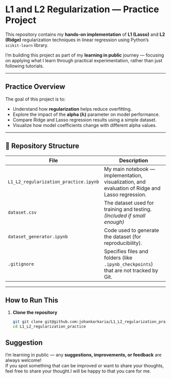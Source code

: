 # L1 and L2 Regularization — Practice Project

This repository contains my **hands-on implementation** of **L1 (Lasso)** and **L2 (Ridge)** regularization techniques in linear regression using Python’s `scikit-learn` library.

I’m building this project as part of my **learning in public** journey — focusing on applying what I learn through practical experimentation, rather than just following tutorials.

---

## Practice Overview

The goal of this project is to:
- Understand how **regularization** helps reduce overfitting.
- Explore the impact of the **alpha (λ)** parameter on model performance.
- Compare Ridge and Lasso regression results using a simple dataset.
- Visualize how model coefficients change with different alpha values.

---

## 📂 Repository Structure

| File | Description |
|------|--------------|
| `L1_L2_regularization_practice.ipynb` | My main notebook — implementation, visualization, and evaluation of Ridge and Lasso regression. |
| `dataset.csv` | The dataset used for training and testing. *(Included if small enough)* |
| `dataset_generator.ipynb` | Code used to generate the dataset (for reproducibility). |
| `.gitignore` | Specifies files and folders (like `.ipynb_checkpoints`) that are not tracked by Git. |


---

## How to Run This 

1. **Clone the repository**
   ```bash
   git git clone git@github.com:johankarkaria/L1_L2_regularization_practice.git
   cd L1_L2_regularization_practice
## Suggestion

I’m learning  in public — any **suggestions, improvements, or feedback** are always welcome!  
If you spot something that can be improved or want to share your thoughts, feel free to share your thought.I will be happy to that you care for me.


